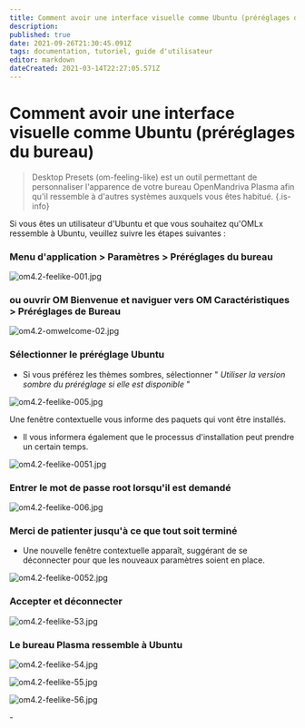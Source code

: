 ```yaml
---
title: Comment avoir une interface visuelle comme Ubuntu (préréglages du bureau)
description: 
published: true
date: 2021-09-26T21:30:45.091Z
tags: documentation, tutoriel, guide d'utilisateur
editor: markdown
dateCreated: 2021-03-14T22:27:05.571Z
---
```


# Comment avoir une interface visuelle comme Ubuntu (préréglages du bureau)
> Desktop Presets (om-feeling-like) est un outil permettant de personnaliser l'apparence de votre bureau OpenMandriva Plasma afin qu'il ressemble à d'autres systèmes auxquels vous êtes habitué.
{.is-info}

Si vous êtes un utilisateur d'Ubuntu et que vous souhaitez qu'OMLx ressemble à Ubuntu, veuillez suivre les étapes suivantes :

### Menu d'application > Paramètres > Préréglages du bureau

![om4.2-feelike-001.jpg](/images/om4.2-feelike-001.jpg)

### ou ouvrir OM Bienvenue et naviguer vers OM Caractéristiques > Préréglages de Bureau

![om4.2-omwelcome-02.jpg](/images/om4.2-omwelcome-02.jpg)

### Sélectionner le préréglage Ubuntu
- Si vous préférez les thèmes sombres, sélectionner " *Utiliser la version sombre du préréglage si elle est disponible* "

![om4.2-feelike-005.jpg](/images/om4.2-feelike-005.jpg)

Une fenêtre contextuelle vous informe des paquets qui vont être installés. 
- Il vous informera également que le processus d'installation peut prendre un certain temps.

![om4.2-feelike-0051.jpg](/images/om4.2-feelike-0051.jpg)

### Entrer le mot de passe root lorsqu'il est demandé

![om4.2-feelike-006.jpg](/images/om4.2-feelike-006.jpg)

### Merci de patienter jusqu'à ce que tout soit terminé
- Une nouvelle fenêtre contextuelle apparaît, suggérant de se déconnecter pour que les nouveaux paramètres soient en place.

![om4.2-feelike-0052.jpg](/images/om4.2-feelike-0052.jpg)

### Accepter et déconnecter

![om4.2-feelike-53.jpg](/images/om4.2-feelike-0053.jpg)

### Le bureau Plasma ressemble à Ubuntu

![om4.2-feelike-54.jpg](/images/om4.2-feelike-0054.jpg)

![om4.2-feelike-55.jpg](/images/om4.2-feelike-0055.jpg)

![om4.2-feelike-56.jpg](/images/om4.2-feelike-0056.jpg)

\- 
